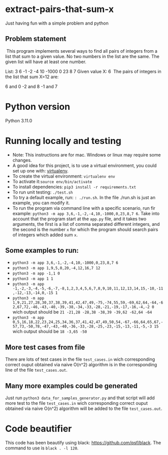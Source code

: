 # extract-pairs-that-sum-x
Just having fun with a simple problem and python

## Problem statement
​
This program implements several ways to find all pairs of integers from a list that
sum to a given value. No two numbers in the list are the same. The given list will have at least one number.

List: 3 6 -1 -2 -4 10 -1000 0 23 8 7
Given value X: 6
​
The pairs of integers in the list that sum X=12 are:

6 and 0
-2 and 8
-1 and 7

# Python version
Python 3.11.0
​
# Running locally and testing

* Note: This instructions are for mac. Windows or linux may require some changes. 
* A good idea for this project, is to use a virtual environment, you could set up one with: [virtualenv](https://virtualenv.pypa.io/en/latest/).
* To create the virtual environment: `virtualenv env`
* To activate it:`source env/bin/activate`
* To install dependencies: `pip3 install -r requirements.txt`
* To run unit testing: `./test.sh`
* To try a default example, run: `: ./run.sh`. In the file ./run.sh is just an example, you can modify it.
* To run the program via command line with a specific scenario, run fir example: `python3 -m app 3,6,-1,-2,-4,10,-1000,0,23,8,7 6`. Take into account that the program start at the `app.py` file, and it takes two arguments, the first is a list of comma separated different integers, and the second is the number `x` for which the program should search pairs of integers which added sum `x`.



## Some examples to run:

* `python3 -m app 3,6,-1,-2,-4,10,-1000,0,23,8,7 6`
* `python3 -m app 1,9,5,0,20,-4,12,16,7 12`
* `python3 -m app -1,1 0`
* `python3 -m app 1 1`
* `python3 -m app -1,-2,-3,-4,-5,-6,-7,-8,1,2,3,4,5,6,7,8,9,10,11,12,13,14,15,-10,-11,-12,-13,-14,0,-15 1`
* `python3 -m app 1,9,21,27,28,30,37,38,39,41,42,47,49,-75,-74,55,59,-69,62,64,-64,-62,67,72,-46,-43,-40,-39,-38,-34,-33,-28,-21,-19,-17,-16,-4,-2 0` wich output should be `21 -21,28 -28,38 -38,39 -39,62 -62,64 -64`
* `python3 -m app 0,5,16,18,22,23,24,25,34,36,37,41,42,47,49,50,54,-67,-66,64,65,67,-57,73,-50,78,-47,-43,-40,-36,-33,-28,-25,-23,-15,-13,-11,-5,-3 15` wich output should be `18 -3,65 -50`


## More test cases from file

There are lots of test cases in the file `test_cases.in` wich corresponding correct ouput obtained via naive O(n^2) algorithm is in the corresponding line of the file `test_cases.out`.


## Many more examples could be generated

Just run `python3 data_for_samples_generator.py` and that script will add more test to the file `test_cases.in` wich corresponding correct ouput obtained via naive O(n^2) algorithm will be added to the file `test_cases.out`.



# Code beautifier
This code has been beautify using black: https://github.com/psf/black. 
The command to use is `black . -l 120`.